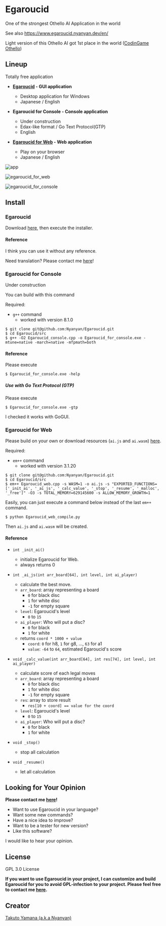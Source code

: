 # Egaroucid

One of the strongest Othello AI Application in the world

See also https://www.egaroucid.nyanyan.dev/en/



Light version of this Othello AI got 1st place in the world ([CodinGame Othello](https://www.codingame.com/multiplayer/bot-programming/othello-1/leaderboard))



## Lineup

Totally free application

* **[Egaroucid](https://www.egaroucid.nyanyan.dev/en/) - GUI application**
  
  * Desktop application for Windows
  * Japanese / English
  
* **Egaroucid for Console - Console application**
  
  * Under construction
  * Edax-like format / Go Text Protocol(GTP)
  * English
  
* **[Egaroucid for Web](https://www.egaroucid.nyanyan.dev/en/web/) - Web application**
  
  * Play on your browser
  * Japanese / English
  
  

![app](img/app.png)

![egaroucid_for_web](img/egaroucid_for_web.png)

![egaroucid_for_console](img/egaroucid_for_console.png)



## Install

### Egaroucid

Download [here](https://www.egaroucid.nyanyan.dev/en/download/), then execute the installer.

#### Reference

I think you can use it without any reference.

Need translation? Please contact me [here](https://docs.google.com/forms/d/e/1FAIpQLSd6ML1T1fc707luPEefBXuImMnlM9cQP8j-YHKiSyFoS-8rmQ/viewform)!



### Egaroucid for Console

Under construction

You can build with this command

Required:

* ```g++``` command
  * worked with version 8.1.0

```
$ git clone git@github.com:Nyanyan/Egaroucid.git
$ cd Egaroucid/src
$ g++ -O2 Egaroucid_console.cpp -o Egaroucid_for_console.exe -mtune=native -march=native -mfpmath=both
```



#### Reference

Please execute

```
$ Egaroucid_for_console.exe -help
```

##### Use with Go Text Protocol (GTP)

Please execute

```
$ Egaroucid_for_console.exe -gtp
```

I checked it works with GoGUI.



### Egaroucid for Web

Please build on your own or download resources (```ai.js``` and ```ai.wasm```) [here](https://github.com/Nyanyan/Egaroucid/tree/main/docs/en/web).

Required:

* ```em++``` command
  * worked with version 3.1.20

```
$ git clone git@github.com:Nyanyan/Egaroucid.git
$ cd Egaroucid/src
$ em++ Egaroucid_web.cpp -s WASM=1 -o ai.js -s "EXPORTED_FUNCTIONS=['_init_ai', '_ai_js', '_calc_value', '_stop', '_resume', '_malloc', '_free']" -O3 -s TOTAL_MEMORY=629145600 -s ALLOW_MEMORY_GROWTH=1
```

Easily, you can just execute a command below instead of the last ```em++``` command.

```
$ python Egaroucid_web_compile.py
```

Then ```ai.js``` and ```ai.wasm``` will be created.

#### Reference

* ```int _init_ai()```
  * initialize Egaroucid for Web.
  * always returns 0

* ```int _ai_js(int arr_board[64], int level, int ai_player)```
  * calculate the best move. 
  * ```arr_board```: array representing a board
    * ```0``` for black disc
    * ```1``` for white disc
    * ```-1``` for empty square
  * ```level```: Egaroucid's level
    * ```0``` to ```15```
  * ```ai_player```: Who will put a disc?
    * ```0``` for black
    * ```1``` for white
  * returns ```coord * 1000 + value```
    * ```coord```: ```0``` for h8, ```1``` for g8, ..., ```63``` for a1
    * ```value```: ```-64``` to ```64```, estimated Egaroucid's score
* ```void _calc_value(int arr_board[64], int res[74], int level, int ai_player)```
  * calculate score of each legal moves
  * ```arr_board```: array representing a board
    * ```0``` for black disc
    * ```1``` for white disc
    * ```-1``` for empty square
  * ```res```: array to store result
    * ```res[10 + coord] == value for the coord```
  * ```level```: Egaroucid's level
    * ```0``` to ```15```
  * ```ai_player```: Who will put a disc?
    * ```0``` for black
    * ```1``` for white
* ```void _stop()```
  * stop all calculation
* ```void _resume()```
  * let all calculation



## Looking for Your Opinion

**Please contact me [here](https://docs.google.com/forms/d/e/1FAIpQLSd6ML1T1fc707luPEefBXuImMnlM9cQP8j-YHKiSyFoS-8rmQ/viewform)!**

* Want to use Egaroucid in your language?
* Want some new commands?
* Have a nice idea to improve?
* Want to be a tester for new version?
* Like this software?

I would like to hear your opinion.



## License

GPL 3.0 License

**If you want to use Egaroucid in your project, I can customize and build Egaroucid for you to avoid GPL-infection to your project. Please feel free to contact me [here](https://docs.google.com/forms/d/e/1FAIpQLSd6ML1T1fc707luPEefBXuImMnlM9cQP8j-YHKiSyFoS-8rmQ/viewform).**



## Creator

[Takuto Yamana (a.k.a Nyanyan)](https://nyanyan.dev/en/)

